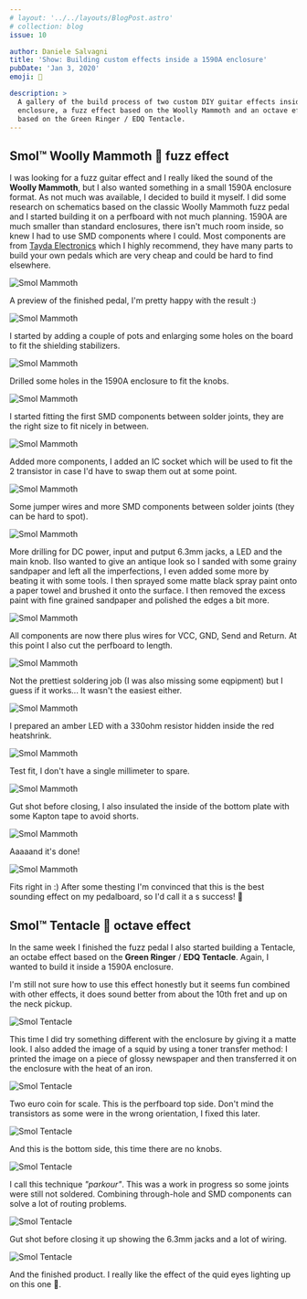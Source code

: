```yaml
---
# layout: '../../layouts/BlogPost.astro'
# collection: blog
issue: 10

author: Daniele Salvagni
title: 'Show: Building custom effects inside a 1590A enclosure'
pubDate: 'Jan 3, 2020'
emoji: 🎸

description: >
  A gallery of the build process of two custom DIY guitar effects inside a 1590A
  enclosure, a fuzz effect based on the Woolly Mammoth and an octave effect
  based on the Green Ringer / EDQ Tentacle.
---
```


## Smol™ Woolly Mammoth 🦣 fuzz effect

I was looking for a fuzz guitar effect and I really liked the sound of the
**Woolly Mammoth**, but I also wanted something in a small 1590A enclosure
format. As not much was available, I decided to build it myself. I did some
research on schematics based on the classic Woolly Mammoth fuzz pedal and I
started building it on a perfboard with not much planning. 1590A are much
smaller than standard enclosures, there isn't much room inside, so knew I had to
use SMD components where I could. Most components are from
[Tayda Electronics](https://www.taydaelectronics.com/) which I highly recommend,
they have many parts to build your own pedals which are very cheap and could be
hard to find elsewhere.

![Smol Mammoth](/img/blog/guitar-effects-custom/m01.webp)

A preview of the finished pedal, I'm pretty happy with the result :)

![Smol Mammoth](/img/blog/guitar-effects-custom/m02.webp)

I started by adding a couple of pots and enlarging some holes on the board to
fit the shielding stabilizers.

![Smol Mammoth](/img/blog/guitar-effects-custom/m03.webp)

Drilled some holes in the 1590A enclosure to fit the knobs.

![Smol Mammoth](/img/blog/guitar-effects-custom/m04.webp)

I started fitting the first SMD components between solder joints, they are the
right size to fit nicely in between.

![Smol Mammoth](/img/blog/guitar-effects-custom/m05.webp)

Added more components, I added an IC socket which will be used to fit the 2
transistor in case I'd have to swap them out at some point.

![Smol Mammoth](/img/blog/guitar-effects-custom/m06.webp)

Some jumper wires and more SMD components between solder joints (they can be
hard to spot).

![Smol Mammoth](/img/blog/guitar-effects-custom/m07.webp)

More drilling for DC power, input and putput 6.3mm jacks, a LED and the main
knob. Ilso wanted to give an antique look so I sanded with some grainy sandpaper
and left all the imperfections, I even added some more by beating it with some
tools. I then sprayed some matte black spray paint onto a paper towel and
brushed it onto the surface. I then removed the excess paint with fine grained
sandpaper and polished the edges a bit more.

![Smol Mammoth](/img/blog/guitar-effects-custom/m08.webp)

All components are now there plus wires for VCC, GND, Send and Return. At this
point I also cut the perfboard to length.

![Smol Mammoth](/img/blog/guitar-effects-custom/m09.webp)

Not the prettiest soldering job (I was also missing some eqpipment) but I guess
if it works... It wasn't the easiest either.

![Smol Mammoth](/img/blog/guitar-effects-custom/m10.webp)

I prepared an amber LED with a 330ohm resistor hidden inside the red heatshrink.

![Smol Mammoth](/img/blog/guitar-effects-custom/m11.webp)

Test fit, I don't have a single millimeter to spare.

![Smol Mammoth](/img/blog/guitar-effects-custom/m12.webp)

Gut shot before closing, I also insulated the inside of the bottom plate with
some Kapton tape to avoid shorts.

![Smol Mammoth](/img/blog/guitar-effects-custom/m13.webp)

Aaaaand it's done!

![Smol Mammoth](/img/blog/guitar-effects-custom/m14.webp)

Fits right in :) After some thesting I'm convinced that this is the best
sounding effect on my pedalboard, so I'd call it a s success! 🎸

## Smol™ Tentacle 🦑 octave effect

In the same week I finished the fuzz pedal I also started building a Tentacle,
an octabe effect based on the **Green Ringer** / **EDQ Tentacle**. Again, I
wanted to build it inside a 1590A enclosure.

I'm still not sure how to use this effect honestly but it seems fun combined
with other effects, it does sound better from about the 10th fret and up on the
neck pickup.

![Smol Tentacle](/img/blog/guitar-effects-custom/t01.webp)

This time I did try something different with the enclosure by giving it a matte
look. I also added the image of a squid by using a toner transfer method: I
printed the image on a piece of glossy newspaper and then transferred it on the
enclosure with the heat of an iron.

![Smol Tentacle](/img/blog/guitar-effects-custom/t02.webp)

Two euro coin for scale. This is the perfboard top side. Don't mind the
transistors as some were in the wrong orientation, I fixed this later.

![Smol Tentacle](/img/blog/guitar-effects-custom/t03.webp)

And this is the bottom side, this time there are no knobs.

![Smol Tentacle](/img/blog/guitar-effects-custom/t04.webp)

I call this technique _"parkour"_. This was a work in progress so some joints
were still not soldered. Combining through-hole and SMD components can solve a
lot of routing problems.

![Smol Tentacle](/img/blog/guitar-effects-custom/t05.webp)

Gut shot before closing it up showing the 6.3mm jacks and a lot of wiring.

![Smol Tentacle](/img/blog/guitar-effects-custom/t06.webp)

And the finished product. I really like the effect of the quid eyes lighting up
on this one 🦑.
